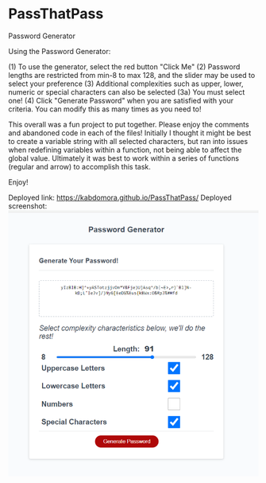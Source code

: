 # PassThatPass
Password Generator

Using the Password Generator: 

(1) To use the generator, select the red button "Click Me"
(2) Password lengths are restricted from min-8 to max 128, and the slider may be used to select your preference
(3) Additional complexities such as upper, lower, numeric or special characters can also be selected
    (3a) You must select one!
(4) Click "Generate Password" when you are satisfied with your criteria. You can modify this as many times as you need to!



This overall was a fun project to put together. Please enjoy the comments and abandoned code in each of the files! 
Initially I thought it might be best to create a variable string with all selected characters, but ran into issues when redefining variables within a function, not being able to affect the global value.  Ultimately it was best to work within a series of functions (regular and arrow) to accomplish this task. 

Enjoy! 

Deployed link: https://kabdomora.github.io/PassThatPass/
Deployed screenshot: ![Screenshot](Screenshot-deployed.PNG)

